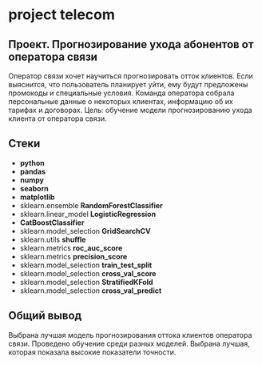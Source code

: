 # project telecom

## Проект. Прогнозирование ухода абонентов от оператора связи
                               
Оператор связи хочет научиться прогнозировать отток клиентов. Если выяснится, что пользователь планирует уйти, ему будут предложены промокоды и специальные условия. Команда оператора собрала персональные данные о некоторых клиентах, информацию об их тарифах и договорах. Цель: обучение модели прогнозированию ухода клиента от оператора связи.

## Стеки

- **python**
- **pandas**
- **numpy**
- **seaborn**
- **matplotlib**
- sklearn.ensemble **RandomForestClassifier**
- sklearn.linear_model **LogisticRegression**
- **CatBoostClassifier**
- sklearn.model_selection **GridSearchCV**
- sklearn.utils **shuffle**
- sklearn.metrics **roc_auc_score**
- sklearn.metrics **precision_score**
- sklearn.model_selection **train_test_split**
- sklearn.model_selection **cross_val_score**
- sklearn.model_selection **StratifiedKFold**
- sklearn.model_selection **cross_val_predict**

## 

## Общий вывод

Выбрана лучшая модель прогнозирования оттока клиентов оператора связи. Проведено обучение среди разных моделей. Выбрана лучшая, которая показала высокие показатели точности.
